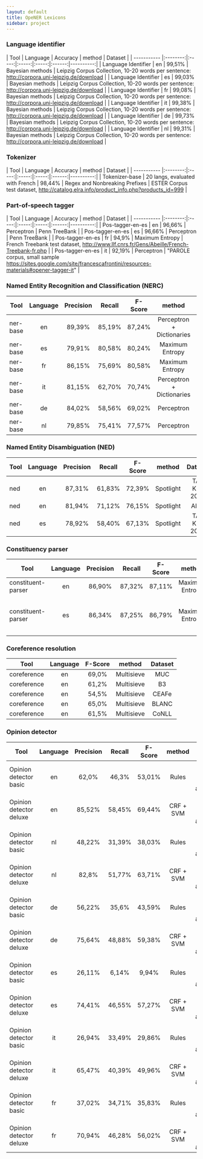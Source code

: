 ```yaml
---
layout: default
title: OpeNER Lexicons
sidebar: project
---
```



### Language identifier

| Tool        | Language | Accuracy    | method | Dataset   |
| ----------- |:--------:|:-----:|:-----:|:-----:|:------:|----------:|
| Language Identifier         | en  |  99,51%   | Bayesian methods | Leipzig Corpus Collection, 10-20 words per sentence: http://corpora.uni-leipzig.de/download |
| Language Identifier         | es  |  99,03%   | Bayesian methods | Leipzig Corpus Collection, 10-20 words per sentence: http://corpora.uni-leipzig.de/download |
| Language Identifier         | fr  |  99,08%   | Bayesian methods | Leipzig Corpus Collection, 10-20 words per sentence: http://corpora.uni-leipzig.de/download |
| Language Identifier         | it  |  99,38%   | Bayesian methods | Leipzig Corpus Collection, 10-20 words per sentence: http://corpora.uni-leipzig.de/download |
| Language Identifier         | de  |  99,73%   | Bayesian methods | Leipzig Corpus Collection, 10-20 words per sentence: http://corpora.uni-leipzig.de/download |
| Language Identifier         | nl  |  99,31%   | Bayesian methods | Leipzig Corpus Collection, 10-20 words per sentence: http://corpora.uni-leipzig.de/download |


### Tokenizer

| Tool        | Language | Accuracy    | method | Dataset   |
| ----------- |:--------:|:-----:|:-----:|:-----:|:------:|----------:|
| Tokenizer-base | 20 langs, evaluated with French | 98,44% | Regex and Nonbreaking Prefixes | ESTER Corpus test dataset, http://catalog.elra.info/product_info.php?products_id=999 |

### Part-of-speech tagger

| Tool        | Language | Accuracy    | method | Dataset   |
| ----------- |:--------:|:-----:|:-----:|:-----:|:------:|----------:|
| Pos-tagger-en-es | en | 96,66% | Perceptron | Penn TreeBank |
| Pos-tagger-en-es | es | 96,66% | Perceptron | Penn TreeBank |
| Pos-tagger-en-es | fr | 94,9% | Maximum Entropy | French Treebank test dataset, http://www.llf.cnrs.fr/Gens/Abeille/French-Treebank-fr.php |
| Pos-tagger-en-es | it | 92,19% | Perceptron | "PAROLE corpus, small sample https://sites.google.com/site/francescafrontini/resources-materials#opener-tagger-it" |

### Named Entity Recognition and Classification (NERC)

| Tool        | Language | Precision | Recall | F-Score   | method | Dataset   |
| ----------- |:--------:|:-----:|:-----:|:-----:|:-----:|:-----:|
| ner-base | en | 89,39% |	85,19% |	87,24% | Perceptron + Dictionaries | CoNLL 2003 |
| ner-base | es | 79,91% |	80,58% |	80,24% | Maximum Entropy | CoNLL 2002 |
| ner-base | fr | 86,15% |	75,69% |	80,58% | Maximum Entropy | ESTER corpus |
| ner-base | it | 81,15% |	62,70% |	70,74% | Perceptron + Dictionaries | Evalita 2007 |
| ner-base | de | 84,02% |	58,56% |	69,02% |	Perceptron |	CoNLL 2003 |
| ner-base | nl | 79,85% |	75,41% |	77,57% |	Perceptron |	CoNLL 2002 |

### Named Entity Disambiguation (NED)

| Tool        | Language | Precision | Recall | F-Score   | method | Dataset   |
| ----------- |:--------:|:-----:|:-----:|:-----:|:-----:|:-----:|
| ned | en | 87,31% | 61,83% |	72,39% |	Spotlight |	TAC KBP 2011 |
| ned | en | 81,94% | 71,12% |	76,15% |	Spotlight |	AIDA |
| ned | es | 78,92% | 58,40% |	67,13% |	Spotlight |	TAC KBP 2012 |

### Constituency parser

| Tool        | Language | Precision | Recall | F-Score   | method | Dataset   |
| ----------- |:--------:|:-----:|:-----:|:-----:|:-----:|:-----:|
| constituent-parser | en | 86,90% |	87,32% |	87,11% |	Maximum Entropy |	Penn Treebank |
| constituent-parser | es | 86,34% |	87,25% |	86,79% |	Maximum Entropy |	Ancora 3K sentence evaluation, rest for training |

### Coreference resolution

| Tool        | Language | F-Score   | method | Dataset   |
| ----------- |:--------:|:-----:|:-----:|:-----:|
| coreference | en | 69,0% | Multisieve | MUC |
| coreference | en | 61,2% | Multisieve | B3 |
| coreference | en | 54,5% | Multisieve | CEAFe |
| coreference | en | 65,0% | Multisieve | BLANC |
| coreference | en | 61,5% | Multisieve | CoNLL |

### Opinion detector

| Tool        | Language | Precision | Recall | F-Score   | method | Dataset   |
| ----------- |:--------:|:-----:|:-----:|:-----:|:-----:|:-----:|
|Opinion detector basic |	en | 62,0% |	46,3% | 53,01% |	Rules	| OpeNER manual hotel annotations |
|Opinion detector deluxe |	en |	85,52% |	58,45% |	69,44% |	CRF + SVM |	OpeNER manual hotel annotations |
|Opinion detector basic |	nl |	48,22% |	31,39% |	38,03% |	Rules |	OpeNER manual hotel annotations |
|Opinion detector deluxe |	nl |	82,8% |	51,77% |	63,71% |	CRF + SVM |	OpeNER manual hotel annotations |
|Opinion detector basic |	de |	56,22% |	35,6% |	43,59% |	Rules |	OpeNER manual hotel annotations |
|Opinion detector deluxe |	de |	75,64% |	48,88% |	59,38% |	CRF + SVM |	OpeNER manual hotel annotations |
|Opinion detector basic |	es |	26,11% |	6,14% |	9,94% |	Rules |	OpeNER manual hotel annotations |
|Opinion detector deluxe |	es |	74,41% |	46,55% |	57,27% |	CRF + SVM |	OpeNER manual hotel annotations |
|Opinion detector basic |	it	|	26,94% |	33,49% |	29,86% |	Rules |	OpeNER manual hotel annotations |
|Opinion detector deluxe |	it |	65,47% |	40,39% |	49,96% |	CRF + SVM |	OpeNER manual hotel annotations |
|Opinion detector basic |	fr |	37,02% |	34,71% |	35,83% |	Rules	| OpeNER manual hotel annotations |
|Opinion detector deluxe |	fr	|	70,94% |	46,28% |	56,02% |	CRF + SVM |	OpeNER manual hotel annotations |







